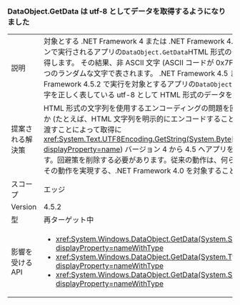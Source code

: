 ### <a name="dataobjectgetdata-now-retrieves-data-as-utf-8"></a>DataObject.GetData は utf-8 としてデータを取得するようになりました

|   |   |
|---|---|
|説明|対象とする .NET Framework 4 または .NET Framework 4.5.1 またはそれ以前のバージョンで実行されるアプリの<code>DataObject.GetData</code>HTML 形式のデータを ASCII 文字列として取得します。 その結果、非 ASCII 文字 (ASCII コードが 0x7F よりも大きい文字) は、次の 2 つのランダムな文字で表されます。 .NET Framework 4.5 またはそれ以降と .NET Framework 4.5.2 で実行を対象とするアプリの<code>DataObject.GetData</code>0x7F よりも大きい文字を正しく表している utf-8 として HTML 形式のデータを取得します。|
|提案される解決策|HTML 形式の文字列を使用するエンコーディングの問題を回避する方法を実装したかどうか (たとえば、HTML 文字列を明示的にエンコードすることによって、クリップボードから渡すことによって取得に<xref:System.Text.UTF8Encoding.GetString(System.Byte[],System.Int32,System.Int32)?displayProperty=name>) バージョン 4 から 4.5 へアプリを再ターゲットしているとします。回避策を削除する必要があります。従来の動作は、何らかの理由により必要なアプリはその動作を実現する、.NET Framework 4.0 を対象することができます。|
|スコープ|エッジ|
|Version|4.5.2|
|型|再ターゲット中|
|影響を受ける API|<ul><li><xref:System.Windows.DataObject.GetData(System.String)?displayProperty=nameWithType></li><li><xref:System.Windows.DataObject.GetData(System.Type)?displayProperty=nameWithType></li><li><xref:System.Windows.DataObject.GetData(System.String,System.Boolean)?displayProperty=nameWithType></li></ul>|

